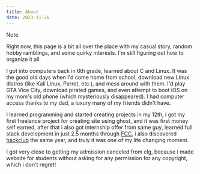 ```yaml
---
title: About
date: 2023-11-26
---
```

>[!Note]
>Right now, this page is a bit all over the place with my casual story, random hobby ramblings, and some quirky interests. I'm still figuring out how to organize it all.


I got into computers back in 6th grade, learned about C and Linux. It was the good old days when I'd come home from school, download new Linux distros (like Kali Linux, Parrot, etc.), and mess around with them. I'd play GTA Vice City, download pirated games, and even attempt to boot iOS on my mom's old phone (which mysteriously disappeared). I had computer access thanks to my dad, a luxury many of my friends didn't have.

I learned programming and started creating projects in my 12th, i got my first freelance project for creating site using ghost, and it was first money self earned, after that i also got internship offer from same guy, learned full stack development in just 2.5 months through [FCC](https://www.freecodecamp.org/), i also discovered [hackclub](https://hackclub.com/) the same year, and truly it was one of my life changing moment.

I got very close to getting my admission canceled from clg, because i made website for students without asking for any permission for any copyright, which i don't regret!



